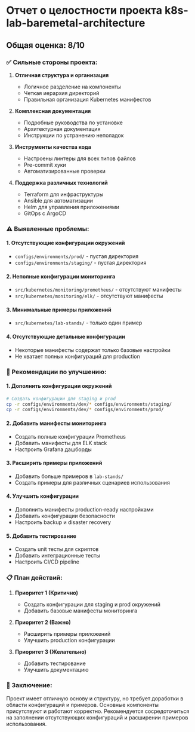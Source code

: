 # Отчет о целостности проекта k8s-lab-baremetal-architecture

## Общая оценка: 8/10

### ✅ Сильные стороны проекта:

1. **Отличная структура и организация**
   - Логичное разделение на компоненты
   - Четкая иерархия директорий
   - Правильная организация Kubernetes манифестов

2. **Комплексная документация**
   - Подробные руководства по установке
   - Архитектурная документация
   - Инструкции по устранению неполадок

3. **Инструменты качества кода**
   - Настроены линтеры для всех типов файлов
   - Pre-commit хуки
   - Автоматизированные проверки

4. **Поддержка различных технологий**
   - Terraform для инфраструктуры
   - Ansible для автоматизации
   - Helm для управления приложениями
   - GitOps с ArgoCD

### ⚠️ Выявленные проблемы:

#### 1. Отсутствующие конфигурации окружений
- `configs/environments/prod/` - пустая директория
- `configs/environments/staging/` - пустая директория

#### 2. Неполные конфигурации мониторинга
- `src/kubernetes/monitoring/prometheus/` - отсутствуют манифесты
- `src/kubernetes/monitoring/elk/` - отсутствуют манифесты

#### 3. Минимальные примеры приложений
- `src/kubernetes/lab-stands/` - только один пример

#### 4. Отсутствующие детальные конфигурации
- Некоторые манифесты содержат только базовые настройки
- Не хватает полных конфигураций для production

### 🔧 Рекомендации по улучшению:

#### 1. Дополнить конфигурации окружений
```bash
# Создать конфигурации для staging и prod
cp -r configs/environments/dev/* configs/environments/staging/
cp -r configs/environments/dev/* configs/environments/prod/
```

#### 2. Добавить манифесты мониторинга
- Создать полные конфигурации Prometheus
- Добавить манифесты для ELK stack
- Настроить Grafana дашборды

#### 3. Расширить примеры приложений
- Добавить больше примеров в `lab-stands/`
- Создать примеры для различных сценариев использования

#### 4. Улучшить конфигурации
- Дополнить манифесты production-ready настройками
- Добавить конфигурации безопасности
- Настроить backup и disaster recovery

#### 5. Добавить тестирование
- Создать unit тесты для скриптов
- Добавить интеграционные тесты
- Настроить CI/CD pipeline

### 📋 План действий:

1. **Приоритет 1 (Критично)**
   - Создать конфигурации для staging и prod окружений
   - Добавить базовые манифесты мониторинга

2. **Приоритет 2 (Важно)**
   - Расширить примеры приложений
   - Улучшить production конфигурации

3. **Приоритет 3 (Желательно)**
   - Добавить тестирование
   - Улучшить документацию

### 🎯 Заключение:

Проект имеет отличную основу и структуру, но требует доработки в области конфигураций и примеров. Основные компоненты присутствуют и работают корректно. Рекомендуется сосредоточиться на заполнении отсутствующих конфигураций и расширении примеров использования. 